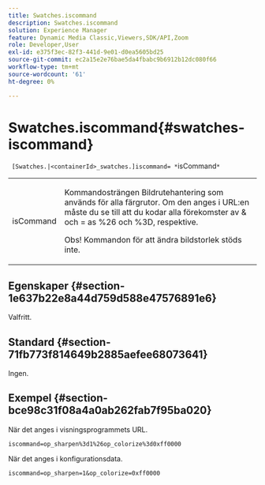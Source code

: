 ```yaml
---
title: Swatches.iscommand
description: Swatches.iscommand
solution: Experience Manager
feature: Dynamic Media Classic,Viewers,SDK/API,Zoom
role: Developer,User
exl-id: e375f3ec-82f3-441d-9e01-d0ea5605bd25
source-git-commit: ec2a15e2e76bae5da4fbabc9b6912b12dc080f66
workflow-type: tm+mt
source-wordcount: '61'
ht-degree: 0%

---
```


# Swatches.iscommand{#swatches-iscommand}

` [Swatches.|<containerId>_swatches.]iscommand= *`isCommand`*`

<table id="table_43A84C1044574A6FAB8CE67D71AAD5EC"> 
 <tbody> 
  <tr> 
   <td colname="col1"> <p> <span class="codeph"> <span class="varname"> isCommand</span> </span> </p> </td> 
   <td colname="col2"> <p> Kommandosträngen Bildrutehantering som används för alla färgrutor. Om den anges i URL:en måste du se till att du kodar alla förekomster av <span class="codeph"> &amp;</span> och <span class="codeph"> =</span> as <span class="codeph"> %26</span> och <span class="codeph"> %3D</span>, respektive. </p> <p> <p>Obs! Kommandon för att ändra bildstorlek stöds inte. </p> </p> </td> 
  </tr> 
 </tbody> 
</table>

## Egenskaper {#section-1e637b22e8a44d759d588e47576891e6}

Valfritt.

## Standard {#section-71fb773f814649b2885aefee68073641}

Ingen.

## Exempel {#section-bce98c31f08a4a0ab262fab7f95ba020}

När det anges i visningsprogrammets URL.

`iscommand=op_sharpen%3d1%26op_colorize%3d0xff0000`

När det anges i konfigurationsdata.

`iscommand=op_sharpen=1&op_colorize=0xff0000`
